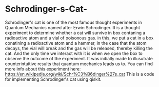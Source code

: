 # Schrodinger-s-Cat-
Schrodinger's cat is one of the most famous thought experiments in Quantum Mechanics named after Erwin Schrodinger. It is a thought experiment to determine whether a cat will survive in box contaning a radioactive atom and a vial of poisonous gas. in this, we put a cat in a box conatining a radioactive atom and a hammer, in the case that the atom decays, the vial will break and the gas will be released, thereby killing the cat. And the only time we interact with it is when we open the box to observe the outcome of the experiment. It was initially made to illusutrate counterintuitive results that quantum mechanics leads us to.
You can find more info about this experiment here: https://en.wikipedia.org/wiki/Schr%C3%B6dinger%27s_cat
This is a code for implementing Schrodinger's cat using qiskit.
